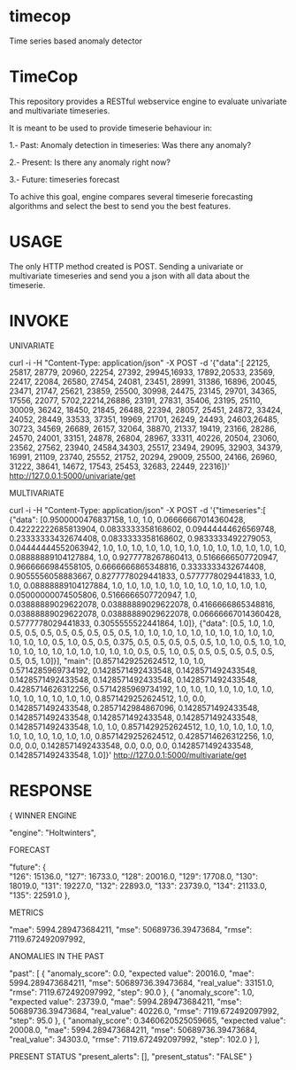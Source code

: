 # timecop
Time series based anomaly detector

TimeCop
===========

This repository provides a RESTful webservice engine to evaluate univariate and multivariate timeseries.

It is meant to be used to provide timeserie behaviour in:

1.- Past:  Anomaly detection in timeseries: Was there any anomaly?

2.- Present: Is there any anomaly right now? 

3.- Future: timeseries forecast

To achive this goal, engine compares several timeserie forecasting algorithms and select the best to send you the best features.

USAGE
=============
The only HTTP method created is POST. Sending a univariate or multivariate timeseries and send you a json with all data about the timeserie.

INVOKE
=============

UNIVARIATE

curl -i -H "Content-Type: application/json" -X POST -d '{"data":[ 22125, 25817, 28779, 20960, 22254, 27392, 29945,16933, 17892,20533, 23569, 22417, 22084, 26580, 27454, 24081, 23451, 28991, 31386, 16896, 20045, 23471, 21747, 25621, 23859, 25500, 30998, 24475, 23145, 29701, 34365, 17556, 22077, 5702,22214,26886, 23191, 27831, 35406, 23195, 25110, 30009, 36242, 18450, 21845, 26488, 22394, 28057, 25451, 24872, 33424, 24052, 28449, 33533, 37351, 19969, 21701, 26249, 24493, 24603,26485, 30723, 34569, 26689, 26157, 32064, 38870, 21337, 19419, 23166, 28286, 24570, 24001, 33151, 24878, 26804, 28967, 33311, 40226, 20504, 23060, 23562, 27562, 23940, 24584,34303, 25517, 23494, 29095, 32903, 34379, 16991, 21109, 23740, 25552, 21752, 20294, 29009, 25500, 24166, 26960, 31222, 38641, 14672, 17543, 25453, 32683, 22449, 22316]}' http://127.0.0.1:5000/univariate/get

MULTIVARIATE

curl -i -H "Content-Type: application/json" -X POST -d '{"timeseries":[ {"data": [0.9500000476837158, 1.0, 1.0, 0.06666667014360428, 0.42222222685813904, 0.0833333358168602, 0.09444444626569748, 0.23333333432674408, 0.0833333358168602, 0.9833333492279053, 0.04444444552063942, 1.0, 1.0, 1.0, 1.0, 1.0, 1.0, 1.0, 1.0, 1.0, 1.0, 1.0, 1.0, 1.0, 0.08888889104127884, 1.0, 0.9277778267860413, 0.5166666507720947, 0.9666666984558105, 0.6666666865348816, 0.3333333432674408, 0.9055556058883667, 0.8277778029441833, 0.5777778029441833, 1.0, 1.0, 0.08888889104127884, 1.0, 1.0, 1.0, 1.0, 1.0, 1.0, 1.0, 1.0, 1.0, 1.0, 1.0, 0.05000000074505806, 0.5166666507720947, 1.0, 0.03888889029622078, 0.03888889029622078, 0.4166666865348816, 0.03888889029622078, 0.03888889029622078, 0.06666667014360428, 0.5777778029441833, 0.3055555522441864, 1.0]}, {"data": [0.5, 1.0, 1.0, 0.5, 0.5, 0.5, 0.5, 0.5, 0.5, 0.5, 0.5, 1.0, 1.0, 1.0, 1.0, 1.0, 1.0, 1.0, 1.0, 1.0, 1.0, 1.0, 1.0, 1.0, 0.5, 1.0, 0.5, 0.5, 0.375, 0.5, 0.5, 0.5, 0.5, 0.5, 1.0, 1.0, 0.5, 1.0, 1.0, 1.0, 1.0, 1.0, 1.0, 1.0, 1.0, 1.0, 1.0, 1.0, 0.5, 0.5, 1.0, 0.5, 0.5, 0.5, 0.5, 0.5, 0.5, 0.5, 0.5, 1.0]}], "main": [0.8571429252624512, 1.0, 1.0, 0.5714285969734192, 0.1428571492433548, 0.1428571492433548, 0.1428571492433548, 0.1428571492433548, 0.1428571492433548, 0.4285714626312256, 0.5714285969734192, 1.0, 1.0, 1.0, 1.0, 1.0, 1.0, 1.0, 1.0, 1.0, 1.0, 1.0, 1.0, 1.0, 0.8571429252624512, 1.0, 0.0, 0.1428571492433548, 0.2857142984867096, 0.1428571492433548, 0.1428571492433548, 0.1428571492433548, 0.1428571492433548, 0.1428571492433548, 1.0, 1.0, 0.8571429252624512, 1.0, 1.0, 1.0, 1.0, 1.0, 1.0, 1.0, 1.0, 1.0, 1.0, 1.0, 0.8571429252624512, 0.4285714626312256, 1.0, 0.0, 0.0, 0.1428571492433548, 0.0, 0.0, 0.0, 0.1428571492433548, 0.1428571492433548, 1.0]}' http://127.0.0.1:5000/multivariate/get

RESPONSE
=============
{
WINNER ENGINE

  "engine": "Holtwinters", 

FORECAST 

  "future": {     
    "126": 15136.0, 
    "127": 16733.0, 
    "128": 20016.0, 
    "129": 17708.0, 
    "130": 18019.0, 
    "131": 19227.0, 
    "132": 22893.0, 
    "133": 23739.0, 
    "134": 21133.0, 
    "135": 22591.0
  }, 
 
 METRICS
 
  "mae": 5994.289473684211, 
  "mse": 50689736.39473684, 
  "rmse": 7119.672492097992,

  ANOMALIES IN THE PAST
  
  "past": [
    {
      "anomaly_score": 0.0, 
      "expected value": 20016.0, 
      "mae": 5994.289473684211, 
      "mse": 50689736.39473684, 
      "real_value": 33151.0, 
      "rmse": 7119.672492097992, 
      "step": 90.0
    }, 
    {
      "anomaly_score": 1.0, 
      "expected value": 23739.0, 
      "mae": 5994.289473684211, 
      "mse": 50689736.39473684, 
      "real_value": 40226.0, 
      "rmse": 7119.672492097992, 
      "step": 95.0
    }, 
    {
      "anomaly_score": 0.3460620525059665, 
      "expected value": 20008.0, 
      "mae": 5994.289473684211, 
      "mse": 50689736.39473684, 
      "real_value": 34303.0, 
      "rmse": 7119.672492097992, 
      "step": 102.0
    }
  ], 
  
  PRESENT STATUS
  "present_alerts": [], 
  "present_status": "FALSE"
}

